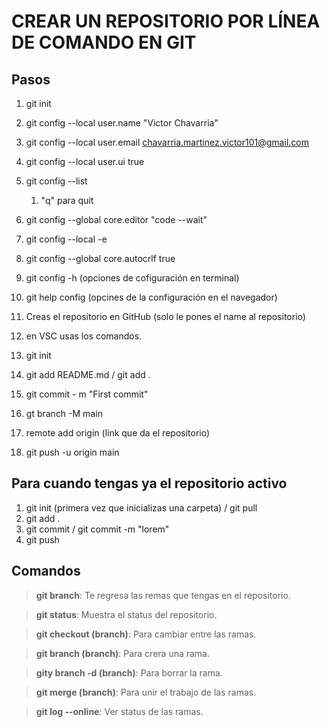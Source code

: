 # CREAR UN REPOSITORIO POR LÍNEA DE COMANDO EN GIT

## Pasos
 1. git init
 2. git config --local  user.name "Victor Chavarria"
 3. git config --local user.email chavarria.martinez.victor101@gmail.com
 4. git config --local user.ui true
 5. git config --list
    
    1. "q" para quit
 6. git config --global core.editor "code --wait"
 7. git config --local -e
 8. git config --global core.autocrlf true
 9. git config -h (opciones de cofiguración en terminal)
 10. git help config (opcines de la configuración en el navegador)
 11. Creas el repositorio en GitHub (solo le pones el name al repositorio)
 12. en VSC usas los comandos.
 13. git init
 14. git add README.md / git add .
 15. git commit - m "First commit"
 16. gt branch -M main
 17. remote add origin (link que da el repositorio)
 18. git push -u origin main

 ## Para cuando tengas ya el repositorio activo

 1. git init (primera vez que inicializas una carpeta) / git pull
 2. git add .
 3. git commit / git commit -m "lorem"
 4. git push

## Comandos

> **git branch**: Te regresa las remas que tengas en el repositorio.

> **git status**: Muestra el status del repositorio.

> **git checkout (branch)**: Para cambiar entre las ramas.

> **git branch (branch)**: Para crera una rama.

> **gity branch -d (branch)**: Para borrar la rama.

> **git merge (branch)**: Para unir el trabajo de las ramas.

> **git log --online**: Ver status de las ramas.
